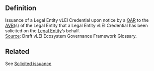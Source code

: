 ## Definition
Issuance of a Legal Entity vLEI Credential upon notice by a [QAR](term_QAR) to the [AVR](term_AVR)(s) of the Legal Entity that a Legal Entity vLEI Credential has been solicited on the [Legal Entity](term_legal-entity)’s behalf.\
[Source](https://www.gleif.org/vlei/introducing-the-vlei-ecosystem-governance-framework/2022-02-07_verifiable-lei-vlei-ecosystem-governance-framework-glossary-draft-publication_v0.9-draft.pdf): Draft vLEI Ecosystem Governance Framework Glossary.

## Related
See [Solicited issuance](term_solicited-issuance)